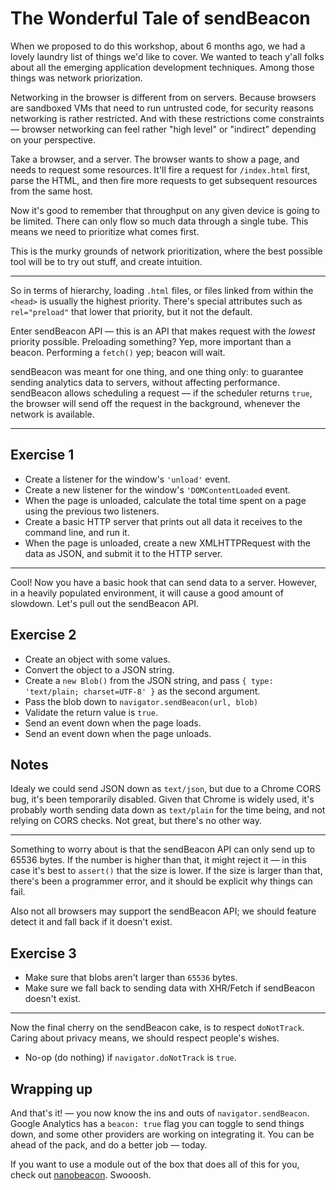# The Wonderful Tale of sendBeacon

When we proposed to do this workshop, about 6 months ago, we had a lovely
laundry list of things we'd like to cover. We wanted to teach y'all folks about
all the emerging application development techniques. Among those things was
network priorization.

Networking in the browser is different from on servers. Because browsers are
sandboxed VMs that need to run untrusted code, for security reasons networking
is rather restricted. And with these restrictions come constraints — browser
networking can feel rather "high level" or "indirect" depending on your
perspective.

Take a browser, and a server. The browser wants to show a page, and needs to
request some resources. It'll fire a request for `/index.html` first, parse the
HTML, and then fire more requests to get subsequent resources from the same
host.

Now it's good to remember that throughput on any given device is going to be
limited. There can only flow so much data through a single tube. This means we
need to prioritize what comes first.

This is the murky grounds of network prioritization, where the best possible
tool will be to try out stuff, and create intuition.

---

So in terms of hierarchy, loading `.html` files, or files linked from within
the `<head>` is usually the highest priority. There's special attributes such
as `rel="preload"` that lower that priority, but it not the default.

Enter sendBeacon API — this is an API that makes request with the _lowest_
priority possible. Preloading something? Yep, more important than a beacon.
Performing a `fetch()` yep; beacon will wait.

sendBeacon was meant for one thing, and one thing only: to guarantee sending
analytics data to servers, without affecting performance. sendBeacon allows
scheduling a request — if the scheduler returns `true`, the browser will send
off the request in the background, whenever the network is available.

---

## Exercise 1
- Create a listener for the window's `'unload'` event.
- Create a new listener for the window's `'DOMContentLoaded` event.
- When the page is unloaded, calculate the total time spent on a page
  using the previous two listeners.
- Create a basic HTTP server that prints out all data it receives to the
  command line, and run it.
- When the page is unloaded, create a new XMLHTTPRequest with the data as JSON,
  and submit it to the HTTP server.

---

Cool! Now you have a basic hook that can send data to a server. However, in a
heavily populated environment, it will cause a good amount of slowdown. Let's
pull out the sendBeacon API.

## Exercise 2
- Create an object with some values.
- Convert the object to a JSON string.
- Create a `new Blob()` from the JSON string, and pass `{ type: 'text/plain;
  charset=UTF-8' }` as the second argument.
- Pass the blob down to `navigator.sendBeacon(url, blob)`
- Validate the return value is `true`.
- Send an event down when the page loads.
- Send an event down when the page unloads.

## Notes
Idealy we could send JSON down as `text/json`, but due to a Chrome CORS bug,
it's been temporarily disabled. Given that Chrome is widely used, it's probably
worth sending data down as `text/plain` for the time being, and not relying on
CORS checks. Not great, but there's no other way.

---

Something to worry about is that the sendBeacon API can only send up to 65536
bytes. If the number is higher than that, it might reject it — in this case
it's best to `assert()` that the size is lower. If the size is larger than
that, there's been a programmer error, and it should be explicit why things can
fail.

Also not all browsers may support the sendBeacon API; we should feature detect
it and fall back if it doesn't exist.

## Exercise 3
- Make sure that blobs aren't larger than `65536` bytes.
- Make sure we fall back to sending data with XHR/Fetch if sendBeacon doesn't
  exist.

---

Now the final cherry on the sendBeacon cake, is to respect `doNotTrack`. Caring
about privacy means, we should respect people's wishes.

- No-op (do nothing) if `navigator.doNotTrack` is `true`.


## Wrapping up

And that's it! — you now know the ins and outs of `navigator.sendBeacon`.
Google Analytics has a `beacon: true` flag you can toggle to send things down,
and some other providers are working on integrating it. You can be ahead of the
pack, and do a better job — today.

If you want to use a module out of the box that does all of this for you, check
out [nanobeacon](https://github.com/yoshuawuyts/nanobeacon). Swooosh.
